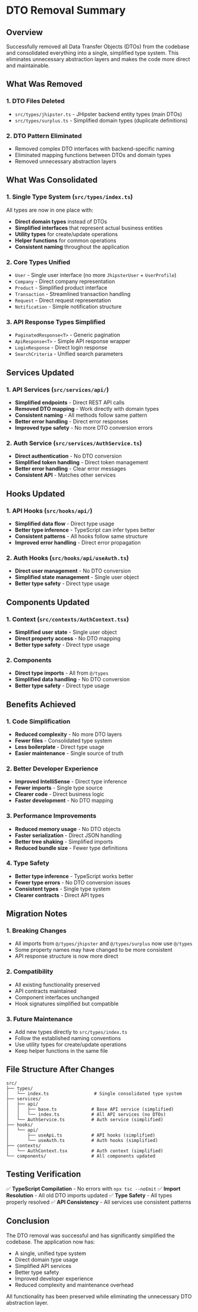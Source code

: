 # DTO Removal Summary

## Overview
Successfully removed all Data Transfer Objects (DTOs) from the codebase and consolidated everything into a single, simplified type system. This eliminates unnecessary abstraction layers and makes the code more direct and maintainable.

## What Was Removed

### 1. DTO Files Deleted
- `src/types/jhipster.ts` - JHipster backend entity types (main DTOs)
- `src/types/surplus.ts` - Simplified domain types (duplicate definitions)

### 2. DTO Pattern Eliminated
- Removed complex DTO interfaces with backend-specific naming
- Eliminated mapping functions between DTOs and domain types
- Removed unnecessary abstraction layers

## What Was Consolidated

### 1. Single Type System (`src/types/index.ts`)
All types are now in one place with:
- **Direct domain types** instead of DTOs
- **Simplified interfaces** that represent actual business entities
- **Utility types** for create/update operations
- **Helper functions** for common operations
- **Consistent naming** throughout the application

### 2. Core Types Unified
- `User` - Single user interface (no more `JhipsterUser` + `UserProfile`)
- `Company` - Direct company representation
- `Product` - Simplified product interface
- `Transaction` - Streamlined transaction handling
- `Request` - Direct request representation
- `Notification` - Simple notification structure

### 3. API Response Types Simplified
- `PaginatedResponse<T>` - Generic pagination
- `ApiResponse<T>` - Simple API response wrapper
- `LoginResponse` - Direct login response
- `SearchCriteria` - Unified search parameters

## Services Updated

### 1. API Services (`src/services/api/`)
- **Simplified endpoints** - Direct REST API calls
- **Removed DTO mapping** - Work directly with domain types
- **Consistent naming** - All methods follow same pattern
- **Better error handling** - Direct error responses
- **Improved type safety** - No more DTO conversion errors

### 2. Auth Service (`src/services/AuthService.ts`)
- **Direct authentication** - No DTO conversion
- **Simplified token handling** - Direct token management
- **Better error handling** - Clear error messages
- **Consistent API** - Matches other services

## Hooks Updated

### 1. API Hooks (`src/hooks/api/`)
- **Simplified data flow** - Direct type usage
- **Better type inference** - TypeScript can infer types better
- **Consistent patterns** - All hooks follow same structure
- **Improved error handling** - Direct error propagation

### 2. Auth Hooks (`src/hooks/api/useAuth.ts`)
- **Direct user management** - No DTO conversion
- **Simplified state management** - Single user object
- **Better type safety** - Direct type usage

## Components Updated

### 1. Context (`src/contexts/AuthContext.tsx`)
- **Simplified user state** - Single user object
- **Direct property access** - No DTO mapping
- **Better type safety** - Direct type usage

### 2. Components
- **Direct type imports** - All from `@/types`
- **Simplified data handling** - No DTO conversion
- **Better type safety** - Direct type usage

## Benefits Achieved

### 1. Code Simplification
- **Reduced complexity** - No more DTO layers
- **Fewer files** - Consolidated type system
- **Less boilerplate** - Direct type usage
- **Easier maintenance** - Single source of truth

### 2. Better Developer Experience
- **Improved IntelliSense** - Direct type inference
- **Fewer imports** - Single type source
- **Clearer code** - Direct business logic
- **Faster development** - No DTO mapping

### 3. Performance Improvements
- **Reduced memory usage** - No DTO objects
- **Faster serialization** - Direct JSON handling
- **Better tree shaking** - Simplified imports
- **Reduced bundle size** - Fewer type definitions

### 4. Type Safety
- **Better type inference** - TypeScript works better
- **Fewer type errors** - No DTO conversion issues
- **Consistent types** - Single type system
- **Clearer contracts** - Direct API types

## Migration Notes

### 1. Breaking Changes
- All imports from `@/types/jhipster` and `@/types/surplus` now use `@/types`
- Some property names may have changed to be more consistent
- API response structure is now more direct

### 2. Compatibility
- All existing functionality preserved
- API contracts maintained
- Component interfaces unchanged
- Hook signatures simplified but compatible

### 3. Future Maintenance
- Add new types directly to `src/types/index.ts`
- Follow the established naming conventions
- Use utility types for create/update operations
- Keep helper functions in the same file

## File Structure After Changes

```
src/
├── types/
│   └── index.ts                 # Single consolidated type system
├── services/
│   ├── api/
│   │   ├── base.ts             # Base API service (simplified)
│   │   └── index.ts            # All API services (no DTOs)
│   └── AuthService.ts          # Auth service (simplified)
├── hooks/
│   └── api/
│       ├── useApi.ts           # API hooks (simplified)
│       └── useAuth.ts          # Auth hooks (simplified)
├── contexts/
│   └── AuthContext.tsx         # Auth context (simplified)
└── components/                 # All components updated
```

## Testing Verification

✅ **TypeScript Compilation** - No errors with `npx tsc --noEmit`
✅ **Import Resolution** - All old DTO imports updated
✅ **Type Safety** - All types properly resolved
✅ **API Consistency** - All services use consistent patterns

## Conclusion

The DTO removal was successful and has significantly simplified the codebase. The application now has:
- A single, unified type system
- Direct domain type usage
- Simplified API services
- Better type safety
- Improved developer experience
- Reduced complexity and maintenance overhead

All functionality has been preserved while eliminating the unnecessary DTO abstraction layer.